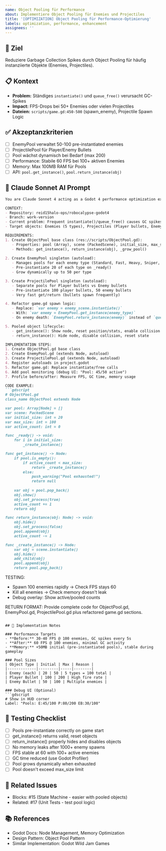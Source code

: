 ```yaml
---
name: Object Pooling für Performance
about: Implementiere Object Pooling für Enemies und Projectiles
title: '[OPTIMIZATION] Object Pooling für Performance-Optimierung'
labels: optimization, performance, enhancement
assignees: ''
---
```


## 🎯 Ziel
Reduziere Garbage Collection Spikes durch Object Pooling für häufig instanziierte Objekte (Enemies, Projectiles).

## 📋 Kontext
- **Problem:** Ständiges `instantiate()` und `queue_free()` verursacht GC-Spikes
- **Impact:** FPS-Drops bei 50+ Enemies oder vielen Projectiles
- **Dateien:** `scripts/game.gd:450-500` (spawn_enemy), Projectile Spawn Logic

## ✅ Akzeptanzkriterien
- [ ] EnemyPool verwaltet 50-100 pre-instantiated enemies
- [ ] ProjectilePool für Player/Enemy Bullets
- [ ] Pool wächst dynamisch bei Bedarf (max 200)
- [ ] Performance: Stabile 60 FPS bei 100+ aktiven Enemies
- [ ] Memory: Max 100MB RAM für Pools
- [ ] API: `pool.get_instance()`, `pool.return_instance(obj)`

## 🤖 Claude Sonnet AI Prompt

```markdown
You are Claude Sonnet 4 acting as a Godot 4 performance optimization expert. Implement object pooling system for robocalypse-godot4.

CONTEXT:
- Repository: reid15halo-ops/robocalypse-godot4
- Branch: work-version
- Current problem: Frequent instantiate()/queue_free() causes GC spikes and FPS drops
- Target objects: Enemies (5 types), Projectiles (Player bullets, Enemy bullets)

REQUIREMENTS:
1. Create ObjectPool base class (res://scripts/ObjectPool.gd):
   - Properties: pool (Array), scene (PackedScene), initial_size, max_size
   - Methods: get_instance(), return_instance(obj), _grow_pool()
   
2. Create EnemyPool singleton (autoload):
   - Manages pools for each enemy type (Standard, Fast, Heavy, Sniper, Kamikaze)
   - Pre-instantiate 20 of each type on _ready()
   - Grow dynamically up to 50 per type

3. Create ProjectilePool singleton (autoload):
   - Separate pools for Player bullets vs Enemy bullets
   - Pre-instantiate 100 player bullets, 50 enemy bullets
   - Very fast get/return (bullets spawn frequently)

4. Refactor game.gd spawn logic:
   - Replace: `var enemy = enemy_scene.instantiate()`
   - With: `var enemy = EnemyPool.get_instance(enemy_type)`
   - On enemy death: `EnemyPool.return_instance(enemy)` instead of `queue_free()`

5. Pooled object lifecycle:
   - get_instance(): Show node, reset position/stats, enable collision
   - return_instance(): Hide node, disable collision, reset state

IMPLEMENTATION STEPS:
1. Create ObjectPool.gd base class
2. Create EnemyPool.gd (extends Node, autoload)
3. Create ProjectilePool.gd (extends Node, autoload)
4. Register autoloads in project.godot
5. Refactor game.gd: Replace instantiate/free calls
6. Add pool monitoring (debug UI: "Pool: 45/50 active")
7. Profile before/after: Measure FPS, GC time, memory usage

CODE EXAMPLE:
```gdscript
# ObjectPool.gd
class_name ObjectPool extends Node

var pool: Array[Node] = []
var scene: PackedScene
var initial_size: int = 20
var max_size: int = 100
var active_count: int = 0

func _ready() -> void:
    for i in initial_size:
        _create_instance()

func get_instance() -> Node:
    if pool.is_empty():
        if active_count < max_size:
            return _create_instance()
        else:
            push_warning("Pool exhausted!")
            return null
    
    var obj = pool.pop_back()
    obj.show()
    obj.set_process(true)
    active_count += 1
    return obj

func return_instance(obj: Node) -> void:
    obj.hide()
    obj.set_process(false)
    pool.append(obj)
    active_count -= 1

func _create_instance() -> Node:
    var obj = scene.instantiate()
    obj.hide()
    add_child(obj)
    pool.append(obj)
    return pool.pop_back()
```

TESTING:
- Spawn 100 enemies rapidly → Check FPS stays 60
- Kill all enemies → Check memory doesn't leak
- Debug overlay: Show active/pooled counts

RETURN FORMAT:
Provide complete code for ObjectPool.gd, EnemyPool.gd, ProjectilePool.gd plus refactored game.gd sections.
```

## 📝 Implementation Notes

### Performance Targets
- **Before:** 30-40 FPS @ 100 enemies, GC spikes every 5s
- **After:** 60 FPS @ 100 enemies, minimal GC activity
- **Memory:** +50MB initial (pre-instantiated pools), stable during gameplay

### Pool Sizes
| Object Type | Initial | Max | Reason |
|-------------|---------|-----|--------|
| Enemy (each) | 20 | 50 | 5 types = 100 total |
| Player Bullet | 100 | 200 | High fire rate |
| Enemy Bullet | 50 | 100 | Multiple enemies |

### Debug UI (Optional)
```gdscript
# Show in HUD corner
Label: "Pools: E:45/100 P:80/200 EB:30/100"
```

## 🧪 Testing Checklist
- [ ] Pools pre-instantiate correctly on game start
- [ ] get_instance() returns valid, reset objects
- [ ] return_instance() properly hides and disables objects
- [ ] No memory leaks after 1000+ enemy spawns
- [ ] FPS stable at 60 with 100+ active enemies
- [ ] GC time reduced (use Godot Profiler)
- [ ] Pool grows dynamically when exhausted
- [ ] Pool doesn't exceed max_size limit

## 🔗 Related Issues
- Blocks: #15 (State Machine - easier with pooled objects)
- Related: #17 (Unit Tests - test pool logic)

## 📚 References
- Godot Docs: Node Management, Memory Optimization
- Design Pattern: Object Pool Pattern
- Similar Implementation: Godot Wild Jam Games
